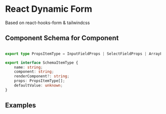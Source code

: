 # React Dynamic Form

Based on react-hooks-form & tailwindcss

## Component Schema for Component

```typescript

export type PropsItemType = InputFieldProps | SelectFieldProps | ArrayFieldProps;

export interface SchemaItemType {
    name: string;
    component: string;
    renderComponent?: string;
    props: PropsItemType[];
    defaultValue: unknown;
}

```

## Examples
